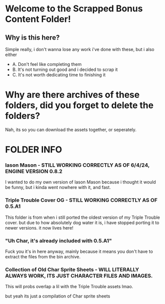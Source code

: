 # Welcome to the Scrapped Bonus Content Folder!

## Why is this here?
Simple really, i don't wanna lose any work i've done with these, but i also either
* A. Don't feel like completing them
* B. It's not turning out good and i decided to scrap it
* C. It's not worth dedicating time to finishing it

# Why are there archives of these folders, did you forget to delete the folders?

Nah, its so you can download the assets together, or seperately.

# FOLDER INFO

### Iason Mason - STILL WORKING CORRECTLY AS OF 6/4/24, ENGINE VERSION 0.8.2

I wanted to do my own version of Iason Mason because i thought it would be funny, but i kinda went nowhere with it, and fast.

### Triple Trouble Cover OG - STILL WORKING CORRECTLY AS OF 0.5.A1

This folder is from when i still ported the oldest version of my Triple Trouble cover. but due to how absolutely dog water it is, i have stopped porting it to newer versions. it now lives here!

### "Uh Char, it's already included with 0.5.A1"

Fuck you it's in here anyway, mainly because it means you don't have to extract the files from the bin archive.

### Collection of Old Char Sprite Sheets - WILL LITERALLY ALWAYS WORK, ITS JUST CHARACTER FILES AND IMAGES.

This will probs overlap a lil with the Triple Trouble assets lmao.

but yeah its just a compilation of Char sprite sheets
